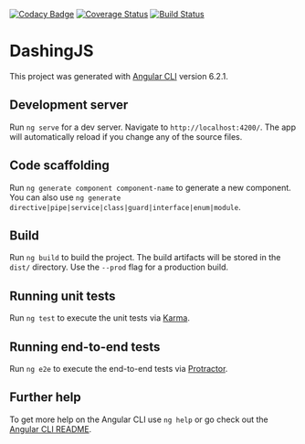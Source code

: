[![Codacy Badge](https://api.codacy.com/project/badge/Grade/93e8379f1c654e4689582fec7e9542c8)](https://app.codacy.com/app/akamarius/dashingJS?utm_source=github.com&utm_medium=referral&utm_content=akamarius/dashingJS&utm_campaign=Badge_Grade_Dashboard)
[![Coverage Status](https://coveralls.io/repos/github/akamarius/dashingJS/badge.svg?branch=master)](https://coveralls.io/github/akamarius/dashingJS?branch=master)
[![Build Status](https://travis-ci.org/akamarius/dashingJS.svg?branch=master)](https://travis-ci.org/akamarius/dashingJS)

# DashingJS

This project was generated with [Angular CLI](https://github.com/angular/angular-cli) version 6.2.1.

## Development server

Run `ng serve` for a dev server. Navigate to `http://localhost:4200/`. The app will automatically reload if you change any of the source files.

## Code scaffolding

Run `ng generate component component-name` to generate a new component. You can also use `ng generate directive|pipe|service|class|guard|interface|enum|module`.

## Build

Run `ng build` to build the project. The build artifacts will be stored in the `dist/` directory. Use the `--prod` flag for a production build.

## Running unit tests

Run `ng test` to execute the unit tests via [Karma](https://karma-runner.github.io).

## Running end-to-end tests

Run `ng e2e` to execute the end-to-end tests via [Protractor](http://www.protractortest.org/).

## Further help

To get more help on the Angular CLI use `ng help` or go check out the [Angular CLI README](https://github.com/angular/angular-cli/blob/master/README.md).
